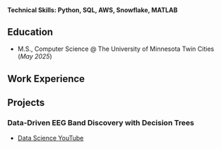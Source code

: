 #### Technical Skills: Python, SQL, AWS, Snowflake, MATLAB

## Education
- M.S., Computer Science @ The University of Minnesota Twin Cities (_May 2025_)				

## Work Experience
## Projects
### Data-Driven EEG Band Discovery with Decision Trees

- [Data Science YouTube](https://www.youtube.com/channel/UCa9gErQ9AE5jT2DZLjXBIdA)
